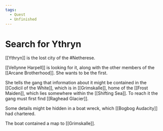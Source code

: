 ```yaml
---
tags:
  - Quest
  - Unfinished
---
```

# Search for Ythryn 

[[Ythryn]] is the lost city of the #Netherese.

[[Vellynne Harpell]] is looking for it, along with the other members of the [[Arcane Brotherhood]]. She wants to be the first.

She tells the gang that information about it might be contained in the [[Codicil of the White]], which is in [[Grimskalle]], home of the [[Frost Maiden]], which lies somewhere within the [[Shifting Sea]]. To reach it the gang must first find [[Raghead Glacier]].

Some details might be hidden in a boat wreck, which [[Bogbog Audacity]] had chartered.

The boat contained a map to [[Grimskalle]].